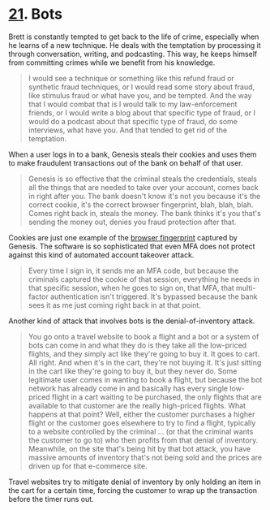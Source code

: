 # [21](https://s3.amazonaws.com/writecomments.com/transcripts/644148fb32e88f031c3c549b093a9012.csv). Bots

Brett is constantly tempted to get back to the life of crime, especially when he learns of a new technique. He deals with the temptation by processing it through conversation, writing, and podcasting. This way, he keeps himself from committing crimes while we benefit from his knowledge.

> I would see a technique or something like this refund fraud or synthetic fraud techniques, or I would read some story about fraud, like stimulus fraud or what have you, and be tempted. And the way that I would combat that is I would talk to my law-enforcement friends, or I would write a blog about that specific type of fraud, or I would do a podcast about that specific type of fraud, do some interviews, what have you. And that tended to get rid of the temptation.

When a user logs in to a bank, Genesis steals their cookies and uses them to make fraudulent transactions out of the bank on behalf of that user.

> Genesis is so effective that the criminal steals the credentials, steals all the things that are needed to take over your account, comes back in right after you. The bank doesn't know it's not you because it's the correct cookie, it's the correct browser fingerprint, blah, blah, blah. Comes right back in, steals the money. The bank thinks it's you that's sending the money out, denies you fraud protection after that.

Cookies are just one example of the [browser fingerprint](/blog/computer-networks-tanenbaum/device-browser-fingerprinting.md) captured by Genesis. The software is so sophisticated that even MFA does not protect against this kind of automated account takeover attack.

> Every time I sign in, it sends me an MFA code, but because the criminals captured the cookie of that session, everything he needs in that specific session, when he goes to sign on, that MFA, that multi-factor authentication isn't triggered. It's bypassed because the bank sees it as me just coming right back in at that point.

Another kind of attack that involves bots is the denial-of-inventory attack.

> You go onto a travel website to book a flight and a bot or a system of bots can come in and what they do is they take all the low-priced flights, and they simply act like they're going to buy it. It goes to cart. All right. And when it's in the cart, they're not buying it. It's just sitting in the cart like they're going to buy it, but they never do. Some legitimate user comes in wanting to book a flight, but because the bot network has already come in and basically has every single low-priced flight in a cart waiting to be purchased, the only flights that are available to that customer are the really high-priced flights. What happens at that point? Well, either the customer purchases a higher flight or the customer goes elsewhere to try to find a flight, typically to a website controlled by the criminal ... (or that the criminal wants the customer to go to) who then profits from that denial of inventory. Meanwhile, on the site that's being hit by that bot attack, you have massive amounts of inventory that's not being sold and the prices are driven up for that e-commerce site.

Travel websites try to mitigate denial of inventory by only holding an item in the cart for a certain time, forcing the customer to wrap up the transaction before the timer runs out.
